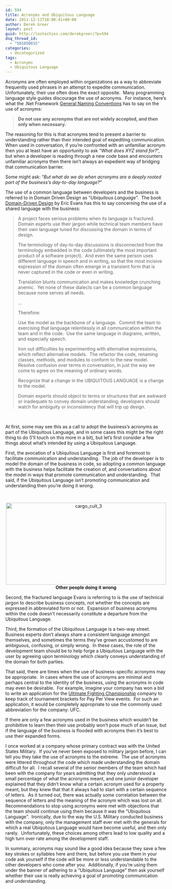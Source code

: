 ```yaml
---
id: 594
title: Acronyms and Ubiquitous Language
date: 2011-12-11T18:00:41+00:00
author: Derek Greer
layout: post
guid: http://lostechies.com/derekgreer/?p=594
dsq_thread_id:
  - "501050015"
categories:
  - Uncategorized
tags:
  - Acronyms
  - Ubiquitous Language
---
```

Acronyms are often employed within organizations as a way to abbreviate frequently used phrases in an attempt to expedite communication.&nbsp; Unfortunately, their use often does the exact opposite.&nbsp; Many programming language style guides discourage the use of acronyms.&nbsp; For instance, here’s what the .Net Framework [General Naming Conventions](http://msdn.microsoft.com/en-us/library/ms229045.aspx) has to say on the use of acronyms: 

> **Do not use any acronyms that are not widely accepted, and then only when necessary.** 

The reasoning for this is that acronyms tend to present a barrier to understanding rather than their intended goal of expediting communication.&nbsp; When used in conversation, if you’re confronted with an unfamiliar acronym then you at least have an opportunity to ask “_What does XYZ stand for?_”, but when a developer is reading through a new code base and encounters unfamiliar acronyms then there isn’t always an expedient way of bridging that communication barrier. 

Some might ask: “_But what do we do when acronyms are a deeply rooted part of the business’s day-to-day language?_” 

The use of a common language between developers and the business is referred to in Domain Driven Design as “_Ubiquitous Language_”.&nbsp; The book [Domain-Driven Design](http://www.amazon.com/Domain-Driven-Design-Tackling-Complexity-Software/dp/0321125215/ref=sr_1_1?ie=UTF8&qid=1323619169&sr=8-1) by Eric Evans has this to say concerning the use of a shared language with the business: 

> A project faces serious problems when its language is fractured.&nbsp; Domain experts use their jargon while technical team members have their own language tuned for discussing the domain in terms of design. 
> 
> The terminology of day-to-day discussions is disconnected from the terminology embedded in the code (ultimately the most important product of a software project).&nbsp; And even the same person uses different language in speech and in writing, so that the most incisive expression of the domain often emerge in a transient form that is never captured in the code or even in writing. 
> 
> Translation blunts communication and makes knowledge crunching anemic.&nbsp; Yet none of these dialects can be a common language because none serves all needs. 
> 
> … 
> 
> Therefore: 
> 
> Use the model as the backbone of a language.&nbsp; Commit the team to exercising that language relentlessly in all communication within the team and in the code.&nbsp; Use the same language in diagrams, written, and especially speech. 
> 
> Iron out difficulties by experimenting with alternative expressions, which reflect alternative models.&nbsp; The refactor the code, renaming classes, methods, and modules to conform to the new model.&nbsp; Resolve confusion over terms in conversation, in just the way we come to agree on the meaning of ordinary words. 
> 
> Recognize that a change in the UBIQUITOUS LANGUAGE is a change to the model. 
> 
> Domain experts should object to terms or structures that are awkward or inadequate to convey domain understanding; developers should watch for ambiguity or inconsistency that will trip up design.

&nbsp; 

At first, some may see this as a call to adopt the business’s acronyms as part of the Ubiquitous Language, and in some cases this might be the right thing to do (I’ll touch on this more in a bit), but let’s first consider a few things about what’s intended by using a Ubiquitous Language. 

First, the avocation of a Ubiquitous Language is first and foremost to facilitate communication and understanding.&nbsp; The job of the developer is to model the domain of the business in code, so adopting a common language with the business helps facilitate the creation of, and conversations about the model in ways that promote communication and understanding.&nbsp; That said, if the Ubiquitous Language isn’t promoting communication and understanding then you’re doing it wrong. 

&nbsp; 

<p align="center">
  <a href="http://lostechies.com/derekgreer/files/2011/12/cargo_cult_3.jpg"><img style="background-image: none; border-right-width: 0px; padding-left: 0px; padding-right: 0px; display: block; float: none; border-top-width: 0px; border-bottom-width: 0px; margin-left: auto; border-left-width: 0px; margin-right: auto; padding-top: 0px" title="cargo_cult_3" border="0" alt="cargo_cult_3" src="http://lostechies.com/derekgreer/files/2011/12/cargo_cult_3_thumb.jpg" width="500" height="256" /></a>&nbsp; <strong>Other people doing it wrong</strong>&nbsp;&nbsp;
</p>

Second, the fractured language Evans is referring to is the use of technical jargon to describe business concepts, not whether the concepts are expressed in abbreviated form or not.&nbsp; Expansion of business acronyms within the code doesn’t necessarily constitute a departure from the Ubiquitous Language. 

Third, the formation of the Ubiquitous Language is a two-way street.&nbsp; Business experts don’t always share a consistent language amongst themselves, and sometimes the terms they’ve grown accustomed to are ambiguous, confusing, or simply wrong.&nbsp; In these cases, the role of the development team should be to help forge a Ubiquitous Language with the user by agreeing upon terminology which clearly conveys understanding of the domain for both parties. 

That said, there are times when the use of business-specific acronyms may be appropriate.&nbsp; In cases where the use of acronyms are minimal and perhaps central to the identity of the business, using the acronyms in code may even be desirable.&nbsp; For example, imagine your company has won a bid to write an application for the [Ultimate Fighting Championship](http://en.wikipedia.org/wiki/Ultimate_Fighting_Championship) company to keep track of tournament brackets for Pay Per View events.&nbsp; For such an application, it would be completely appropriate to use the commonly used abbreviation for the company: UFC.&nbsp;&nbsp; 

If there are only a few acronyms used in the business which wouldn’t be prohibitive to learn then their use probably won’t pose much of an issue, but if the language of the business is flooded with acronyms then it’s best to use their expanded forms. 

I once worked at a company whose primary contract was with the United States Military.&nbsp; If you’ve never been exposed to military jargon before, I can tell you they take the use of acronyms to the extreme.&nbsp; The use of acronyms were littered throughout the code which made understanding the domain difficult for all.&nbsp; I recall several of the senior members of the team which had been with the company for years admitting that they only understood a small percentage of what the acronyms meant, and one junior developer explained that they didn’t know what a certain acronym used for a property meant, but they knew that that it always had to start with a certain sequence of letters.&nbsp; As it turned out, there was actually some correlation between the sequence of letters and the meaning of the acronym which was lost on all.&nbsp; Recommendations to stop using acronyms were met with objections that the team should continue using them because it was the “Ubiquitous Language”.&nbsp; Ironically, due to the way the U.S. Military conducted business with the company, only the management staff ever met with the generals for which a real Ubiquitous Language would have become useful, and then only rarely.&nbsp; Unfortunately, these choices among others lead to low quality and a high turn over rate among the development staff. 

In summary, acronyms may sound like a good idea because they save a few key strokes or syllables here and there, but before you use them in your code ask yourself if the code will be more or less understandable to the other developers who come after you.&nbsp; Additionally, if you’re using them under the banner of adhering to a “Ubiquitous Language” then ask yourself whether their use is really achieving a goal of promoting communication and understanding.
